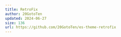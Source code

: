 ```yaml
---
title: RetroFix
author: 20GotoTen
updated: 2024-06-27
size: 136
url: https://github.com/20GotoTen/es-theme-retrofix
---
```


